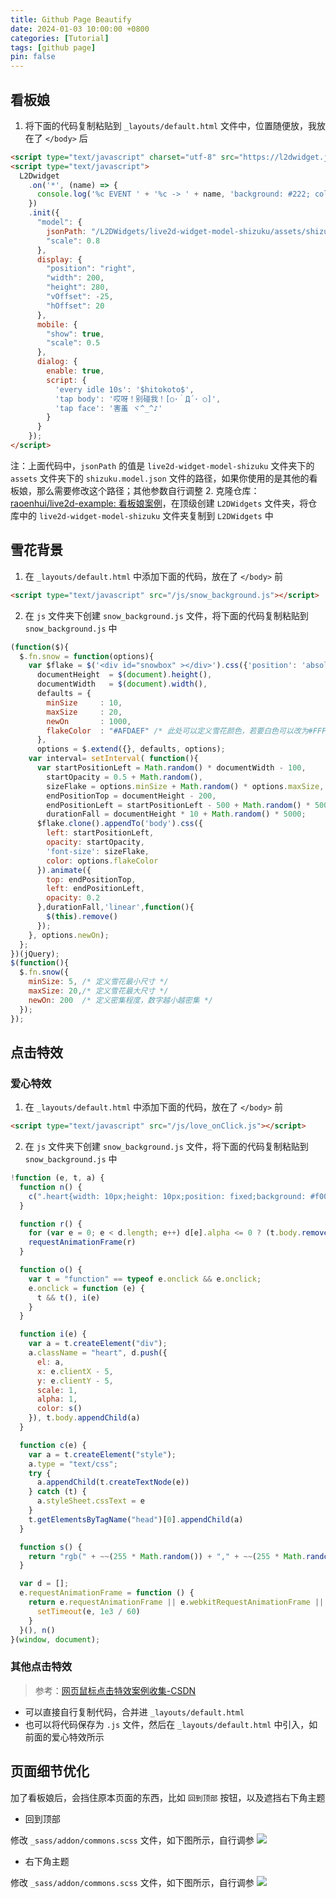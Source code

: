 ```yaml
---
title: Github Page Beautify
date: 2024-01-03 10:00:00 +0800
categories: [Tutorial]
tags: [github page]
pin: false
---
```



## 看板娘

1. 将下面的代码复制粘贴到 `_layouts/default.html` 文件中，位置随便放，我放在了 `</body>` 后
  ```html
  <script type="text/javascript" charset="utf-8" src="https://l2dwidget.js.org/lib/L2Dwidget.min.js"></script>
  <script type="text/javascript">
    L2Dwidget
      .on('*', (name) => {
        console.log('%c EVENT ' + '%c -> ' + name, 'background: #222; color: yellow', 'background: #fff; color: #000')
      })
      .init({
        "model": {
          jsonPath: "/L2DWidgets/live2d-widget-model-shizuku/assets/shizuku.model.json",
          "scale": 0.8
        },
        display: {
          "position": "right",
          "width": 200,
          "height": 280,
          "vOffset": -25,
          "hOffset": 20
        },
        mobile: {
          "show": true,
          "scale": 0.5
        },
        dialog: {
          enable: true,
          script: {
            'every idle 10s': '$hitokoto$',
            'tap body': '哎呀！别碰我！[○･｀Д´･ ○]',
            'tap face': '害羞 ヾ^_^♪'
          }
        }
      });
  </script>
  ```
  注：上面代码中，`jsonPath` 的值是 `live2d-widget-model-shizuku` 文件夹下的 `assets` 文件夹下的 `shizuku.model.json` 文件的路径，如果你使用的是其他的看板娘，那么需要修改这个路径；其他参数自行调整
2. 克隆仓库： [raoenhui/live2d-example: 看板娘案例](https://github.com/raoenhui/live2d-example)，在顶级创建 `L2DWidgets` 文件夹，将仓库中的 `live2d-widget-model-shizuku` 文件夹复制到 `L2DWidgets` 中

## 雪花背景
1. 在 `_layouts/default.html` 中添加下面的代码，放在了 `</body>` 前
  ```html
  <script type="text/javascript" src="/js/snow_background.js"></script>
  ```
2. 在 `js` 文件夹下创建 `snow_background.js` 文件，将下面的代码复制粘贴到 `snow_background.js` 中
  ```js
  (function($){
    $.fn.snow = function(options){
      var $flake = $('<div id="snowbox" ></div>').css({'position': 'absolute','z-index':'9999', 'top': '-50px', 'cursor': 'pointer'}).html('❄'),
        documentHeight  = $(document).height(),
        documentWidth   = $(document).width(),
        defaults = {
          minSize     : 10,
          maxSize     : 20,
          newOn       : 1000,
          flakeColor  : "#AFDAEF" /* 此处可以定义雪花颜色，若要白色可以改为#FFFFFF */
        },
        options = $.extend({}, defaults, options);
      var interval= setInterval( function(){
        var startPositionLeft = Math.random() * documentWidth - 100,
          startOpacity = 0.5 + Math.random(),
          sizeFlake = options.minSize + Math.random() * options.maxSize,
          endPositionTop = documentHeight - 200,
          endPositionLeft = startPositionLeft - 500 + Math.random() * 500,
          durationFall = documentHeight * 10 + Math.random() * 5000;
        $flake.clone().appendTo('body').css({
          left: startPositionLeft,
          opacity: startOpacity,
          'font-size': sizeFlake,
          color: options.flakeColor
        }).animate({
          top: endPositionTop,
          left: endPositionLeft,
          opacity: 0.2
        },durationFall,'linear',function(){
          $(this).remove()
        });
      }, options.newOn);
    };
  })(jQuery);
  $(function(){
    $.fn.snow({
      minSize: 5, /* 定义雪花最小尺寸 */
      maxSize: 20,/* 定义雪花最大尺寸 */
      newOn: 200  /* 定义密集程度，数字越小越密集 */
    });
  });
  ```

## 点击特效
### 爱心特效
1. 在 `_layouts/default.html` 中添加下面的代码，放在了 `</body>` 前
  ```html
  <script type="text/javascript" src="/js/love_onClick.js"></script>
  ```
2. 在 `js` 文件夹下创建 `snow_background.js` 文件，将下面的代码复制粘贴到 `snow_background.js` 中
  ```js
  !function (e, t, a) {
    function n() {
      c(".heart{width: 10px;height: 10px;position: fixed;background: #f00;transform: rotate(45deg);-webkit-transform: rotate(45deg);-moz-transform: rotate(45deg);}.heart:after,.heart:before{content: '';width: inherit;height: inherit;background: inherit;border-radius: 50%;-webkit-border-radius: 50%;-moz-border-radius: 50%;position: fixed;}.heart:after{top: -5px;}.heart:before{left: -5px;}"), o(), r()
    }
  
    function r() {
      for (var e = 0; e < d.length; e++) d[e].alpha <= 0 ? (t.body.removeChild(d[e].el), d.splice(e, 1)) : (d[e].y--, d[e].scale += .004, d[e].alpha -= .013, d[e].el.style.cssText = "left:" + d[e].x + "px;top:" + d[e].y + "px;opacity:" + d[e].alpha + ";transform:scale(" + d[e].scale + "," + d[e].scale + ") rotate(45deg);background:" + d[e].color + ";z-index:99999");
      requestAnimationFrame(r)
    }
  
    function o() {
      var t = "function" == typeof e.onclick && e.onclick;
      e.onclick = function (e) {
        t && t(), i(e)
      }
    }
  
    function i(e) {
      var a = t.createElement("div");
      a.className = "heart", d.push({
        el: a,
        x: e.clientX - 5,
        y: e.clientY - 5,
        scale: 1,
        alpha: 1,
        color: s()
      }), t.body.appendChild(a)
    }
  
    function c(e) {
      var a = t.createElement("style");
      a.type = "text/css";
      try {
        a.appendChild(t.createTextNode(e))
      } catch (t) {
        a.styleSheet.cssText = e
      }
      t.getElementsByTagName("head")[0].appendChild(a)
    }
  
    function s() {
      return "rgb(" + ~~(255 * Math.random()) + "," + ~~(255 * Math.random()) + "," + ~~(255 * Math.random()) + ")"
    }
  
    var d = [];
    e.requestAnimationFrame = function () {
      return e.requestAnimationFrame || e.webkitRequestAnimationFrame || e.mozRequestAnimationFrame || e.oRequestAnimationFrame || e.msRequestAnimationFrame || function (e) {
        setTimeout(e, 1e3 / 60)
      }
    }(), n()
  }(window, document);
  ```

### 其他点击特效
> 参考：[网页鼠标点击特效案例收集-CSDN](https://blog.csdn.net/ungoing/article/details/125071691)

- 可以直接自行复制代码，合并进 `_layouts/default.html`
- 也可以将代码保存为 `.js` 文件，然后在 `_layouts/default.html` 中引入，如前面的爱心特效所示

## 页面细节优化

加了看板娘后，会挡住原本页面的东西，比如 `回到顶部` 按钮，以及遮挡右下角主题

- 回到顶部

修改 `_sass/addon/commons.scss` 文件，如下图所示，自行调参
  ![](https://cdn.jsdelivr.net/gh/Country-If/Typora-images/img/202401031542773.png)

- 右下角主题

修改 `_sass/addon/commons.scss` 文件，如下图所示，自行调参
  ![](https://cdn.jsdelivr.net/gh/Country-If/Typora-images/img/202401031544028.png)
